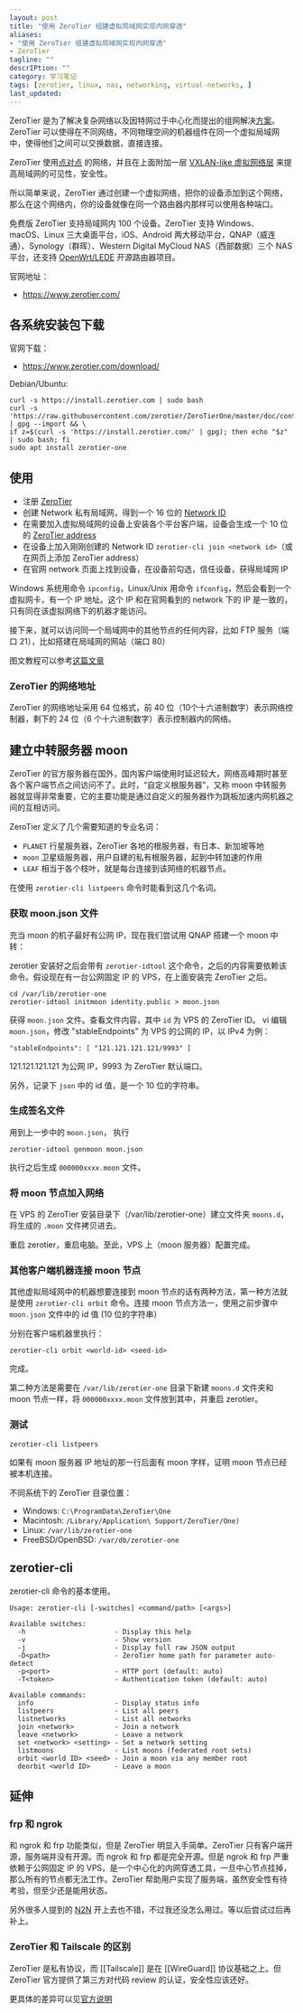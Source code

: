 ```yaml
---
layout: post
title: "使用 ZeroTier 组建虚拟局域网实现内网穿透"
aliases: 
- "使用 ZeroTier 组建虚拟局域网实现内网穿透"
- ZeroTier
tagline: ""
descrIPtion: ""
category: 学习笔记
tags: [zerotier, linux, nas, networking, virtual-networks, ]
last_updated:
---
```



ZeroTier 是为了解决复杂网络以及因特网过于中心化而提出的组网解决[方案](https://www.zerotier.com/about.shtml)。ZeroTier 可以使得在不同网络，不同物理空间的机器组件在同一个虚拟局域网中，使得他们之间可以交换数据，直接连接。

ZeroTier 使用[点对点](https://www.zerotier.com/manual.shtml#2_1) 的网络，并且在上面附加一层 [VXLAN-like 虚拟网络层](https://www.zerotier.com/manual.shtml#2_2) 来提高局域网的可见性，安全性。

所以简单来说，ZeroTier 通过创建一个虚拟网络，把你的设备添加到这个网络，那么在这个网络内，你的设备就像在同一个路由器内那样可以使用各种端口。

免费版 ZeroTier 支持局域网内 100 个设备。ZeroTier 支持 Windows、macOS、Linux 三大桌面平台，iOS、Android 两大移动平台，QNAP（威连通）、Synology（群晖）、Western Digital MyCloud NAS（西部数据）三个 NAS 平台，还支持 [OpenWrt/LEDE](https://openwrt.org/) 开源路由器项目。

官网地址：

- <https://www.zerotier.com/>

## 各系统安装包下载
官网下载：

- <https://www.zerotier.com/download/>

Debian/Ubuntu:

```
curl -s https://install.zerotier.com | sudo bash
curl -s 'https://raw.githubusercontent.com/zerotier/ZeroTierOne/master/doc/contact%40zerotier.com.gpg' | gpg --import && \
if z=$(curl -s 'https://install.zerotier.com/' | gpg); then echo "$z" | sudo bash; fi
sudo apt install zerotier-one
```


## 使用

- 注册 [ZeroTier](https://my.zerotier.com/)
- 创建 Network 私有局域网，得到一个 16 位的 [Network ID](https://www.zerotier.com/manual.shtml#2_2_1)
- 在需要加入虚拟局域网的设备上安装各个平台客户端，设备会生成一个 10 位的 [ZeroTier address](https://www.zerotier.com/manual.shtml#2_1_2)
- 在设备上加入刚刚创建的 Network ID `zerotier-cli join <network id>`（或在网页上添加 ZeroTier address）
- 在官网 network 页面上找到设备，在设备前勾选，信任设备，获得局域网 IP

Windows 系统用命令 `ipconfig`，Linux/Unix 用命令 `ifconfig`，然后会看到一个虚拟网卡，有一个 IP 地址。这个 IP 和在官网看到的 network 下的 IP 是一致的，只有同在该虚拟网络下的机器才能访问。

接下来，就可以访问同一个局域网中的其他节点的任何内容，比如 FTP 服务（端口 21），比如搭建在局域网的网站（端口 80）

图文教程可以参考[这篇文章](https://www.appinn.com/zerotier-one/)

### ZeroTier 的网络地址
ZeroTier 的网络地址采用 64 位格式，前 40 位（10个十六进制数字）表示网络控制器，剩下的 24 位（6 个十六进制数字）表示控制器内的网络。


## 建立中转服务器 moon
ZeroTier 的官方服务器在国外，国内客户端使用时延迟较大，网络高峰期时甚至各个客户端节点之间访问不了。此时，“自定义根服务器”，又称 moon 中转服务器就显得非常重要，它的主要功能是通过自定义的服务器作为跳板加速内网机器之间的互相访问。

ZeroTier 定义了几个需要知道的专业名词：

- `PLANET` 行星服务器，ZeroTier 各地的根服务器，有日本、新加坡等地
- `moon` 卫星级服务器，用户自建的私有根服务器，起到中转加速的作用
- `LEAF` 相当于各个枝叶，就是每台连接到该网络的机器节点。

在使用 `zerotier-cli listpeers` 命令时能看到这几个名词。

### 获取 moon.json 文件
充当 moon 的机子最好有公网 IP，现在我们尝试用 QNAP 搭建一个 moon 中转：

zerotier 安装好之后会带有 `zerotier-idtool` 这个命令，之后的内容需要依赖该命令。假设现在有一台公网固定 IP 的 VPS，在上面安装完 ZeroTier 之后。

    cd /var/lib/zerotier-one
    zerotier-idtool initmoon identity.public > moon.json

获得 `moon.json` 文件。查看文件内容，其中 `id` 为 VPS 的 ZeroTier ID。 vi 编辑 `moon.json`，修改 "stableEndpoints" 为 VPS 的公网的 IP，以 IPv4 为例：

    "stableEndpoints": [ "121.121.121.121/9993" ]

121.121.121.121 为公网 IP，9993 为 ZeroTier 默认端口。

另外，记录下 `json` 中的 id 值，是一个 10 位的字符串。

### 生成签名文件
用到上一步中的 `moon.json`， 执行

    zerotier-idtool genmoon moon.json

执行之后生成 `000000xxxx.moon` 文件。

### 将 moon 节点加入网络
在 VPS 的 ZeroTier 安装目录下（/var/lib/zerotier-one）建立文件夹 `moons.d`，将生成的 `.moon` 文件拷贝进去。

重启 zerotier，重启电脑。至此，VPS 上（moon 服务器）配置完成。

### 其他客户端机器连接 moon 节点
其他虚拟局域网中的机器想要连接到 moon 节点的话有两种方法，第一种方法就是使用 `zerotier-cli orbit` 命令。连接 moon 节点方法一，使用之前步骤中 `moon.json` 文件中的 id 值 (10 位的字符串）

分别在客户端机器里执行：

    zerotier-cli orbit <world-id> <seed-id>

完成。

第二种方法是需要在 `/var/lib/zerotier-one` 目录下新建 `moons.d` 文件夹和 moon 节点一样，将 `000000xxxx.moon` 文件放到其中，并重启 zerotier。

### 测试

    zerotier-cli listpeers

如果有 moon 服务器 IP 地址的那一行后面有 moon 字样，证明 moon 节点已经被本机连接。

不同系统下的 ZeroTier 目录位置：

- Windows: `C:\ProgramData\ZeroTier\One`
- Macintosh: `/Library/Application\ Support/ZeroTier/One)`
- Linux: `/var/lib/zerotier-one`
- FreeBSD/OpenBSD: `/var/db/zerotier-one`

## zerotier-cli
zerotier-cli 命令的基本使用。

```
Usage: zerotier-cli [-switches] <command/path> [<args>]

Available switches:
  -h                      - Display this help
  -v                      - Show version
  -j                      - Display full raw JSON output
  -D<path>                - ZeroTier home path for parameter auto-detect
  -p<port>                - HTTP port (default: auto)
  -T<token>               - Authentication token (default: auto)

Available commands:
  info                    - Display status info
  listpeers               - List all peers
  listnetworks            - List all networks
  join <network>          - Join a network
  leave <network>         - Leave a network
  set <network> <setting> - Set a network setting
  listmoons               - List moons (federated root sets)
  orbit <world ID> <seed> - Join a moon via any member root
  deorbit <world ID>      - Leave a moon
```

## 延伸

### frp 和 ngrok
和 ngrok 和 frp 功能类似，但是 ZeroTier 明显入手简单。ZeroTier 只有客户端开源，服务端并没有开源。而 ngrok 和 frp 都是完全开源。但是 ngrok 和 frp 严重依赖于公网固定 IP 的 VPS，是一个中心化的内网穿透工具，一旦中心节点挂掉，那么所有的节点都无法工作。ZeroTier 帮助用户实现了服务端，虽然安全性有待考验，但至少还是能用状态。

另外很多人提到的 [N2N](https://github.com/meyerd/n2n) 开上去也不错，不过我还没怎么用过。等以后尝试过后再补上。

### ZeroTier 和 Tailscale 的区别
ZeroTier 是私有协议，而 [[Tailscale]] 是在 [[WireGuard]] 协议基础之上。但 ZeroTier 官方提供了第三方对代码 review 的认证，安全性应该还好。

更具体的差异可以见[官方说明](https://tailscale.com/kb/1139/tailscale-vs-zerotier/)